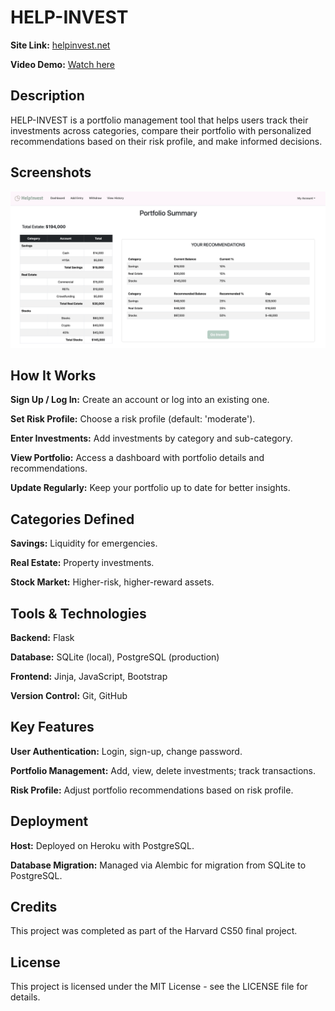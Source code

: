 # HELP-INVEST

**Site Link:** [helpinvest.net](https://www.helpinvest.net)

**Video Demo:** [Watch here](https://youtu.be/tMvmXQEJahI)

## Description

HELP-INVEST is a portfolio management tool that helps users track their investments across categories, compare their portfolio with personalized recommendations based on their risk profile, and make informed decisions.

## Screenshots

![helpInvest-Dashboard](https://github.com/luneroka/help-invest/blob/main/static/helpinvest-dash.png)

## How It Works

**Sign Up / Log In:** Create an account or log into an existing one.

**Set Risk Profile:** Choose a risk profile (default: 'moderate').

**Enter Investments:** Add investments by category and sub-category.

**View Portfolio:** Access a dashboard with portfolio details and recommendations.

**Update Regularly:** Keep your portfolio up to date for better insights.

## Categories Defined

**Savings:** Liquidity for emergencies.

**Real Estate:** Property investments.

**Stock Market:** Higher-risk, higher-reward assets.

## Tools & Technologies

**Backend:** Flask

**Database:** SQLite (local), PostgreSQL (production)

**Frontend:** Jinja, JavaScript, Bootstrap

**Version Control:** Git, GitHub

## Key Features

**User Authentication:** Login, sign-up, change password.

**Portfolio Management:** Add, view, delete investments; track transactions.

**Risk Profile:** Adjust portfolio recommendations based on risk profile.

## Deployment

**Host:** Deployed on Heroku with PostgreSQL.

**Database Migration:** Managed via Alembic for migration from SQLite to PostgreSQL.

## Credits

This project was completed as part of the Harvard CS50 final project.

## License

This project is licensed under the MIT License - see the LICENSE file for details.
